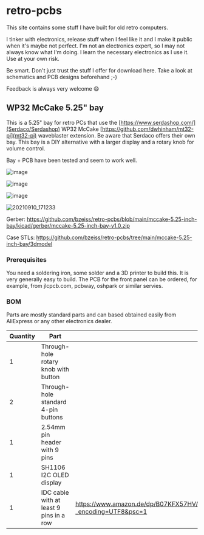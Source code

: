 # retro-pcbs
This site contains some stuff I have built for old retro computers.

I tinker with electronics, release stuff when I feel like it and I make it public when it's maybe not perfect. I'm not an electronics expert, so I may not always know what I'm doing. I learn the necessary electronics as I use it. Use at your own risk.

Be smart. Don't just trust the stuff I offer for download here. Take a look at schematics and PCB designs beforehand ;-)

Feedback is always very welcome 😄

## WP32 McCake 5.25" bay

This is a 5.25" bay for retro PCs that use the [https://www.serdashop.com/](Serdaco/Serdashop) WP32 McCake [https://github.com/dwhinham/mt32-pi](mt32-pi) waveblaster extension. Be aware that Serdaco offers their own bay. This bay is a DIY alternative with a larger display and a rotary knob for volume control.

Bay + PCB have been tested and seem to work well.

![image](https://user-images.githubusercontent.com/884834/124360159-944fea80-dc28-11eb-87fa-5ab4bda11be3.png)

![image](https://user-images.githubusercontent.com/884834/124390280-16084c80-dceb-11eb-9aac-38e4baddc9fc.png)

![image](https://user-images.githubusercontent.com/884834/124390288-26b8c280-dceb-11eb-93ac-455ed4f14fee.png)

![20210910_171233](https://user-images.githubusercontent.com/884834/132877155-81e0a804-c985-4adc-b823-88f555d96014.jpg)

Gerber: https://github.com/bzeiss/retro-pcbs/blob/main/mccake-5.25-inch-bay/kicad/gerber/mccake-5.25-inch-bay-v1.0.zip

Case STLs: https://github.com/bzeiss/retro-pcbs/tree/main/mccake-5.25-inch-bay/3dmodel

### Prerequisites

You need a soldering iron, some solder and a 3D printer to build this. It is very generally easy to build.
The PCB for the front panel can be ordered, for example, from jlcpcb.com, pcbway, oshpark or similar servies.

### BOM

Parts are mostly standard parts and can based obtained easily from AliExpress or any other electronics dealer.

| Quantity | Part                                    | Example |
|----------|------                                   | ------ |
|     1    | Through-hole rotary knob with button    | |
|     2    | Through-hole standard 4-pin buttons     | |
|     1    | 2.54mm pin header with 9 pins           | |
|     1    | SH1106 I2C OLED display                 | |
|     1    | IDC cable with at least 9 pins in a row | https://www.amazon.de/dp/B07KFX57HV/ref=cm_sw_em_r_mt_dp_9ASK1YN18FPK2M1SWVQK?_encoding=UTF8&psc=1 |
